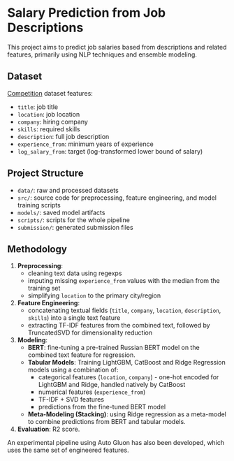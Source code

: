 # Salary Prediction from Job Descriptions

This project aims to predict job salaries based from descriptions and related features, primarily using NLP techniques
and ensemble modeling.

## Dataset

[Competition](https://www.kaggle.com/competitions/mts-hse-2025/data) dataset features:

- `title`: job title
- `location`: job location
- `company`: hiring company
- `skills`: required skills
- `description`: full job description
- `experience_from`: minimum years of experience
- `log_salary_from`: target (log-transformed lower bound of salary)

## Project Structure

- `data/`: raw and processed datasets
- `src/`: source code for preprocessing, feature engineering, and model training scripts
- `models/`: saved model artifacts
- `scripts/`: scripts for the whole pipeline
- `submission/`: generated submission files

## Methodology

1. **Preprocessing**:
    - cleaning text data using regexps
    - imputing missing `experience_from` values with the median from the training set
    - simplifying `location` to the primary city/region
2. **Feature Engineering**:
    - concatenating textual fields (`title`, `company`, `location`, `description`, `skills`) into a single text feature
    - extracting TF-IDF features from the combined text, followed by TruncatedSVD for dimensionality reduction
3. **Modeling**:
    - **BERT**: fine-tuning a pre-trained Russian BERT model on the combined text feature for regression.
    - **Tabular Models**: Training LightGBM, CatBoost and Ridge Regression models using a combination of:
        - categorical features (`location`, `company`) - one-hot encoded for LightGBM and Ridge, handled natively by
          CatBoost
        - numerical features (`experience_from`)
        - TF-IDF + SVD features
        - predictions from the fine-tuned BERT model
    - **Meta-Modeling (Stacking)**: using Ridge regression as a meta-model to combine predictions from BERT and tabular models.
4. **Evaluation**: R2 score.

An experimental pipeline using Auto Gluon has also been developed, which uses the same set of engineered features.
